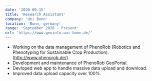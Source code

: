 ```yaml
---
date: '2020-09-15'
title: 'Research Assistant'
company: 'Uni Bonn'
location: 'Bonn, germany'
range: 'September 2020 - Present'
url: 'https://www.geoinfo.uni-bonn.de/'
---
```

- Working on the data management of PhenoRob (Robotics and Phenotyping for Sustainable Crop Production). (http://www.phenorob.de/).
- Development and maintenance of PhenoRob GeoPortal.
- Devloped web app to handle massive data upload and download.
- Improved data upload capacity over 100%.